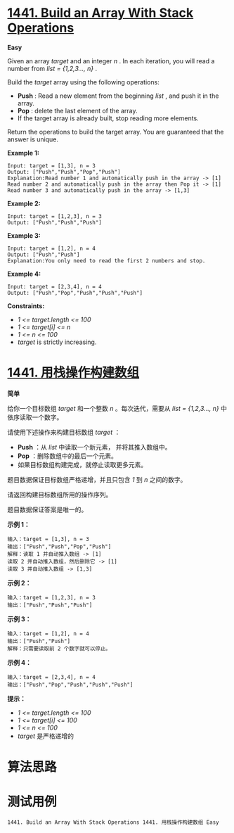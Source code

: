 # [1441. Build an Array With Stack Operations][enTitle]

**Easy**

Given an array  *target*  and an integer  *n* . In each iteration, you will read a number from  *list = {1,2,3..., n}* .

Build the  *target*  array using the following operations:

- **Push** : Read a new element from the beginning  *list* , and push it in the array. 
- **Pop** : delete the last element of the array. 
- If the target array is already built, stop reading more elements.

Return the operations to build the target array. You are guaranteed that the answer is unique.



**Example 1:** 

```
Input: target = [1,3], n = 3
Output: ["Push","Push","Pop","Push"]
Explanation:Read number 1 and automatically push in the array -> [1]
Read number 2 and automatically push in the array then Pop it -> [1]
Read number 3 and automatically push in the array -> [1,3]

```

**Example 2:** 

```
Input: target = [1,2,3], n = 3
Output: ["Push","Push","Push"]

```

**Example 3:** 

```
Input: target = [1,2], n = 4
Output: ["Push","Push"]
Explanation:You only need to read the first 2 numbers and stop.

```

**Example 4:** 

```
Input: target = [2,3,4], n = 4
Output: ["Push","Pop","Push","Push","Push"]

```



**Constraints:** 

-  *1 <= target.length <= 100*  
-  *1 <= target[i] <= n*  
-  *1 <= n <= 100*  
-  *target*  is strictly increasing.


# [1441. 用栈操作构建数组][cnTitle]

**简单**

给你一个目标数组  *target*  和一个整数  *n* 。每次迭代，需要从  *list = {1,2,3..., n}*  中依序读取一个数字。

请使用下述操作来构建目标数组  *target*  ：

- **Push** ：从  *list*  中读取一个新元素， 并将其推入数组中。 
- **Pop** ：删除数组中的最后一个元素。 
- 如果目标数组构建完成，就停止读取更多元素。

题目数据保证目标数组严格递增，并且只包含  *1*  到  *n*  之间的数字。

请返回构建目标数组所用的操作序列。

题目数据保证答案是唯一的。



**示例 1：** 

```
输入：target = [1,3], n = 3
输出：["Push","Push","Pop","Push"]
解释：读取 1 并自动推入数组 -> [1]
读取 2 并自动推入数组，然后删除它 -> [1]
读取 3 并自动推入数组 -> [1,3]

```

**示例 2：** 

```
输入：target = [1,2,3], n = 3
输出：["Push","Push","Push"]

```

**示例 3：** 

```
输入：target = [1,2], n = 4
输出：["Push","Push"]
解释：只需要读取前 2 个数字就可以停止。

```

**示例 4：** 

```
输入：target = [2,3,4], n = 4
输出：["Push","Pop","Push","Push","Push"]

```



**提示：** 

-  *1 <= target.length <= 100*  
-  *1 <= target[i] <= 100*  
-  *1 <= n <= 100*  
-  *target*  是严格递增的




# 算法思路

# 测试用例
```
1441. Build an Array With Stack Operations 1441. 用栈操作构建数组 Easy
```

[enTitle]: https://leetcode.com/problems/build-an-array-with-stack-operations/
[cnTitle]: https://leetcode-cn.com/problems/build-an-array-with-stack-operations/
